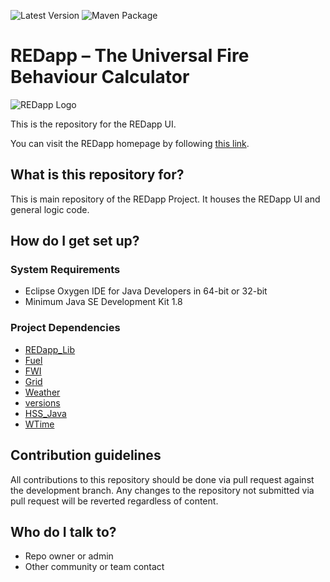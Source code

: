 ![Latest Version](https://img.shields.io/github/v/release/WISE-Developers/REDapp)
![Maven Package](https://github.com/WISE-Developers/REDapp/actions/workflows/maven-publish.yml/badge.svg)

# REDapp &#8211; The Universal Fire Behaviour Calculator

![REDapp Logo](https://redapp.org/sites/default/files/redapp-logo-60x60_0.png)

This is the repository for the REDapp UI.

You can visit the REDapp homepage by following [this link](http://redapp.org/).

## What is this repository for? ##

This is main repository of the REDapp Project. It houses the REDapp UI and general logic code.

## How do I get set up? ##

### System Requirements ###

* Eclipse Oxygen IDE for Java Developers in 64-bit or 32-bit
* Minimum Java SE Development Kit 1.8

### Project Dependencies ###

* [REDapp_Lib](https://github.com/WISE-Developers/REDapp_Lib)
* [Fuel](https://github.com/WISE-Developers/WISE_FBP_Module)
* [FWI](https://github.com/WISE-Developers/WISE_FWI_Module)
* [Grid](https://github.com/WISE-Developers/WISE_Grid_Module)
* [Weather](https://github.com/WISE-Developers/WISE_Weather_Module)
* [versions](https://github.com/WISE-Developers/versions)
* [HSS_Java](https://github.com/HeartlandSoftware/HSS_Java)
* [WTime](https://github.com/HeartlandSoftware/WTime)

## Contribution guidelines ##

All contributions to this repository should be done via pull request against the development branch. Any changes to the repository not submitted via pull request will be reverted regardless of content.

## Who do I talk to? ##

* Repo owner or admin
* Other community or team contact
